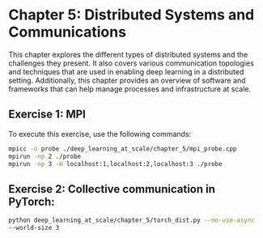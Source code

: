 # Chapter 5: Distributed Systems and Communications

This chapter explores the different types of distributed systems and the challenges they present. It also covers various communication topologies and techniques that are used in enabling deep learning in a distributed setting. Additionally, this chapter provides an overview of software and frameworks that can help manage processes and infrastructure at scale.

## Exercise 1: MPI

To execute this exercise, use the following commands:

```bash
mpicc -o probe ./deep_learning_at_scale/chapter_5/mpi_probe.cpp
mpirun -np 2 ./probe
mpirun -np 3 -H localhost:1,localhost:2,localhost:3 ./probe
```

## Exercise 2: Collective communication in PyTorch:

```bash
python deep_learning_at_scale/chapter_5/torch_dist.py --no-use-async 
--world-size 3
```